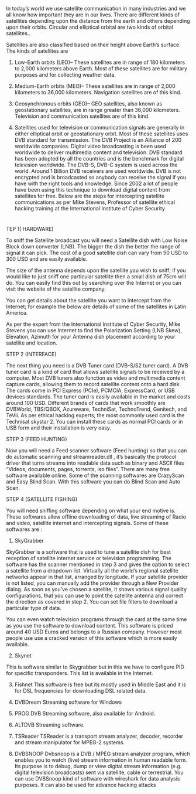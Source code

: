 In today’s world we use satellite communication in many industries and we all know how important they are in our lives. There are different kinds of satellites depending upon the distance from the earth and others depending upon their orbits. Circular and elliptical orbital are two kinds of orbital satellites..

Satellites are also classified based on their height above Earth’s surface. The kinds of satellites are
1. Low-Earth orbits (LEO)– These satellites are in range of 180 kilometers to 2,000 kilometers above Earth. Most of these satellites are for military purposes and for collecting weather data.
2. Medium-Earth orbits (MEO)– These satellites are in range of 2,000 kilometers to 36,000 kilometers. Navigation satellites are of this kind.
3. Geosynchronous orbits (GEO)– GEO satellites, also known as geostationary satellites, are in range greater than 36,000 kilometers. Television and communication satellites are of this kind.

4. Satellites used for television or communication signals are generally in either elliptical orbit or geostationary orbit. Most of these satellites uses DVB standard for transmission.
The DVB Project is an Alliance of 200 worldwide companies. Digital video broadcasting is been used worldwide to deliver multimedia content and television. DVB standard has been adopted by all the countries and is the benchmark for digital television worldwide. The DVB-S, DVB-C system is used across the world. Around 1 Billion DVB receivers are used worldwide. DVB is not encrypted and is broadcasted so anybody can receive the signal if you have with the right tools and knowledge. Since 2002 a lot of people have been using this technique to download digital content from satellites for free. Below are the steps for intercepting satellite communications as per Mike Stevens, Professor of satellite ethical hacking training at the International Institute of Cyber Security

# 

TEP 1( HARDWARE)

To sniff the Satellite broadcast you will need a Satellite dish with Low Noise Block down converter (LNB). The bigger the dish the better the range of signal it can pick. The cost of a good satellite dish can vary from 50 USD to 300 USD and are easily available.

The size of the antenna depends upon the satellite you wish to sniff; if you would like to just sniff one particular satellite then a small dish of 75cm will do. You can easily find this out by searching over the Internet or you can visit the website of the satellite company.

You can get details about the satellite you want to intercept from the Internet; for example the below are details of some of the satellites in Latin America.

As per the expert from the International Institute of Cyber Security, Mike Stevens you can use Internet to find the Polarization Setting (LNB Skew), Elevation, Azimuth for your Antenna dish placement according to your satellite and location.

STEP 2 (INTERFACE)

The next thing you need is a DVB Tuner card (DVB-S/S2 tuner card). A DVB tuner card is a kind of card that allows satellite signals to be received by a computer. Most DVB tuners also function as video and multimedia content capture cards, allowing them to record satellite content onto a hard disk. The cards come in PCI Express (PCIe), PCMCIA, ExpressCard, or USB devices standards. The tuner card is easily available in the market and costs around 100 USD. Different brands of cards that work smoothly are DVBWorld, TBS/QBOX, Azureware, TechniSat, TechnoTrend, Genitech, and TeVii. As per ethical hacking experts, the most commonly used card is the Technisat skystar 2. You can install these cards as normal PCI cards or in USB form and their installation is very easy.

STEP 3 (FEED HUNTING)

Now you will need a Feed scanner software (Feed hunting) so that you can do automatic scanning and streamreader.dll , it’s basically the protocol driver that turns streams into readable data such as binary and ASCII files “Videos, documents, pages, torrents, iso files”. There are many free software available online. Some of the scanning softwares are CrazyScan and Easy Blind Scan. With this software you can do Blind Scan and Auto Scan.

STEP 4 (SATELLITE FISHING)

You will need sniffing software depending on what your end motive is. These softwares allow offline downloading of data, live streaming of Radio and video, satellite internet and intercepting signals. Some of these softwares are :

1. SkyGrabber

SkyGrabber is a software that is used to tune a satellite dish for best reception of satellite internet service or television programming. The software has the scanner mentioned in step 3 and gives the option to select a satellite from a dropdown list. Virtually all the world’s regional satellite networks appear in that list, arranged by longitude. If your satellite provider is not listed, you can manually add the provider through a New Provider dialog. As soon as you’ve chosen a satellite, it shows various signal quality configurations, that you can use to point the satellite antenna and correct the direction as covered in step 2. You can set file filters to download a particular type of data.

You can even watch television programs through the card at the same time as you use the software to download content. This software is priced around 40 USD Euros and belongs to a Russian company. However most people use use a cracked version of this software which is more easily available.

2. Skynet

This is software similar to Skygrabber but in this we have to configure PID for specific transponders. This list is available in the Internet.

3. Fishnet
This software is free but its mostly used in Middle East and it is for DSL frequencies for downloading DSL related data.

4. DVBDream
Streaming software for Windows

5. PROG DVB
Streaming software, also available for Android.

6. ALTDVB
Streaming software.

7. TSReader
TSReader is a transport stream analyzer, decoder, recorder and stream manipulator for MPEG-2 systems.

8. DVBSNOOP
Dvbsnoop is a DVB / MPEG stream analyzer program, which enables you to watch (live) stream information in human readable form. Its purpose is to debug, dump or view digital stream information (e.g. digital television broadcasts) sent via satellite, cable or terrestrial. You can use DVBSnoop kind of software with wireshark for data analysis purposes. It can also be used for advance hacking attacks
